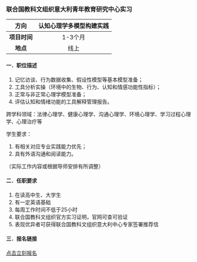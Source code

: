 ### 联合国教科文组织意大利青年教育研究中心实习


|  **方向**  | 认知心理学多模型构建实践 |
|:--------:|:------------:|
| **项目时间** |    1-3个月     |
|  **地点**  |      线上      |


#### 一．职位描述

1. 记忆访谈、行为数据收集、假设性模型等基本模型准备；
2. 工具分析实操（环境中的生物、行为、认知和情感功能性指标）；
3. 正常与非正常心理学模型准备；
4. 评估认知和情绪功能的工具解释管理报告。

跨学科领域：法律心理学、健康心理学、沟通心理学、环境心理学、学习过程心理学、心理治疗等

学生要求：
1. 有相关对应专业实践能力优先；
2. 具有外语沟通和阅读能力。

（实际工作内容或根据导师安排有所调整）

#### 二．任职要求

1. 在读高中生、大学生
2. 有一定英语基础
3. 每周工作时间不低于25小时
4. 联合国教科文组织官方实习证明，官网可查可验证
5. 表现优异者可获得联合国教科文组织意大利中心专家签署推荐信


#### 三．报名链接
[点击立刻报名](https://ezygcyygfb.feishu.cn/share/base/form/shrcnyoWDn0NwQnTyfwrxo3XOnh)
